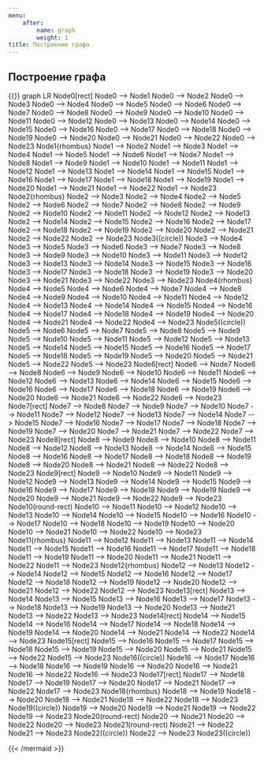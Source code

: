 ```yaml
---
menu:
    after:
        name: graph
        weight: 1
title: Построение графа
---
```


## Построение графа

{{<mermaid class="text-center">}}
graph LR
Node0[rect]
Node0 --> Node1
Node0 --> Node2
Node0 --> Node3
Node0 --> Node4
Node0 --> Node5
Node0 --> Node6
Node0 --> Node7
Node0 --> Node8
Node0 --> Node9
Node0 --> Node10
Node0 --> Node11
Node0 --> Node12
Node0 --> Node13
Node0 --> Node14
Node0 --> Node15
Node0 --> Node16
Node0 --> Node17
Node0 --> Node18
Node0 --> Node19
Node0 --> Node20
Node0 --> Node21
Node0 --> Node22
Node0 --> Node23
Node1{rhombus}
Node1 --> Node2
Node1 --> Node3
Node1 --> Node4
Node1 --> Node5
Node1 --> Node6
Node1 --> Node7
Node1 --> Node8
Node1 --> Node9
Node1 --> Node10
Node1 --> Node11
Node1 --> Node12
Node1 --> Node13
Node1 --> Node14
Node1 --> Node15
Node1 --> Node16
Node1 --> Node17
Node1 --> Node18
Node1 --> Node19
Node1 --> Node20
Node1 --> Node21
Node1 --> Node22
Node1 --> Node23
Node2{rhombus}
Node2 --> Node3
Node2 --> Node4
Node2 --> Node5
Node2 --> Node6
Node2 --> Node7
Node2 --> Node8
Node2 --> Node9
Node2 --> Node10
Node2 --> Node11
Node2 --> Node12
Node2 --> Node13
Node2 --> Node14
Node2 --> Node15
Node2 --> Node16
Node2 --> Node17
Node2 --> Node18
Node2 --> Node19
Node2 --> Node20
Node2 --> Node21
Node2 --> Node22
Node2 --> Node23
Node3((circle))
Node3 --> Node4
Node3 --> Node5
Node3 --> Node6
Node3 --> Node7
Node3 --> Node8
Node3 --> Node9
Node3 --> Node10
Node3 --> Node11
Node3 --> Node12
Node3 --> Node13
Node3 --> Node14
Node3 --> Node15
Node3 --> Node16
Node3 --> Node17
Node3 --> Node18
Node3 --> Node19
Node3 --> Node20
Node3 --> Node21
Node3 --> Node22
Node3 --> Node23
Node4{rhombus}
Node4 --> Node5
Node4 --> Node6
Node4 --> Node7
Node4 --> Node8
Node4 --> Node9
Node4 --> Node10
Node4 --> Node11
Node4 --> Node12
Node4 --> Node13
Node4 --> Node14
Node4 --> Node15
Node4 --> Node16
Node4 --> Node17
Node4 --> Node18
Node4 --> Node19
Node4 --> Node20
Node4 --> Node21
Node4 --> Node22
Node4 --> Node23
Node5((circle))
Node5 --> Node6
Node5 --> Node7
Node5 --> Node8
Node5 --> Node9
Node5 --> Node10
Node5 --> Node11
Node5 --> Node12
Node5 --> Node13
Node5 --> Node14
Node5 --> Node15
Node5 --> Node16
Node5 --> Node17
Node5 --> Node18
Node5 --> Node19
Node5 --> Node20
Node5 --> Node21
Node5 --> Node22
Node5 --> Node23
Node6[rect]
Node6 --> Node7
Node6 --> Node8
Node6 --> Node9
Node6 --> Node10
Node6 --> Node11
Node6 --> Node12
Node6 --> Node13
Node6 --> Node14
Node6 --> Node15
Node6 --> Node16
Node6 --> Node17
Node6 --> Node18
Node6 --> Node19
Node6 --> Node20
Node6 --> Node21
Node6 --> Node22
Node6 --> Node23
Node7[rect]
Node7 --> Node8
Node7 --> Node9
Node7 --> Node10
Node7 --> Node11
Node7 --> Node12
Node7 --> Node13
Node7 --> Node14
Node7 --> Node15
Node7 --> Node16
Node7 --> Node17
Node7 --> Node18
Node7 --> Node19
Node7 --> Node20
Node7 --> Node21
Node7 --> Node22
Node7 --> Node23
Node8[rect]
Node8 --> Node9
Node8 --> Node10
Node8 --> Node11
Node8 --> Node12
Node8 --> Node13
Node8 --> Node14
Node8 --> Node15
Node8 --> Node16
Node8 --> Node17
Node8 --> Node18
Node8 --> Node19
Node8 --> Node20
Node8 --> Node21
Node8 --> Node22
Node8 --> Node23
Node9[rect]
Node9 --> Node10
Node9 --> Node11
Node9 --> Node12
Node9 --> Node13
Node9 --> Node14
Node9 --> Node15
Node9 --> Node16
Node9 --> Node17
Node9 --> Node18
Node9 --> Node19
Node9 --> Node20
Node9 --> Node21
Node9 --> Node22
Node9 --> Node23
Node10(round-rect)
Node10 --> Node11
Node10 --> Node12
Node10 --> Node13
Node10 --> Node14
Node10 --> Node15
Node10 --> Node16
Node10 --> Node17
Node10 --> Node18
Node10 --> Node19
Node10 --> Node20
Node10 --> Node21
Node10 --> Node22
Node10 --> Node23
Node11{rhombus}
Node11 --> Node12
Node11 --> Node13
Node11 --> Node14
Node11 --> Node15
Node11 --> Node16
Node11 --> Node17
Node11 --> Node18
Node11 --> Node19
Node11 --> Node20
Node11 --> Node21
Node11 --> Node22
Node11 --> Node23
Node12{rhombus}
Node12 --> Node13
Node12 --> Node14
Node12 --> Node15
Node12 --> Node16
Node12 --> Node17
Node12 --> Node18
Node12 --> Node19
Node12 --> Node20
Node12 --> Node21
Node12 --> Node22
Node12 --> Node23
Node13[rect]
Node13 --> Node14
Node13 --> Node15
Node13 --> Node16
Node13 --> Node17
Node13 --> Node18
Node13 --> Node19
Node13 --> Node20
Node13 --> Node21
Node13 --> Node22
Node13 --> Node23
Node14[rect]
Node14 --> Node15
Node14 --> Node16
Node14 --> Node17
Node14 --> Node18
Node14 --> Node19
Node14 --> Node20
Node14 --> Node21
Node14 --> Node22
Node14 --> Node23
Node15[rect]
Node15 --> Node16
Node15 --> Node17
Node15 --> Node18
Node15 --> Node19
Node15 --> Node20
Node15 --> Node21
Node15 --> Node22
Node15 --> Node23
Node16((circle))
Node16 --> Node17
Node16 --> Node18
Node16 --> Node19
Node16 --> Node20
Node16 --> Node21
Node16 --> Node22
Node16 --> Node23
Node17[rect]
Node17 --> Node18
Node17 --> Node19
Node17 --> Node20
Node17 --> Node21
Node17 --> Node22
Node17 --> Node23
Node18{rhombus}
Node18 --> Node19
Node18 --> Node20
Node18 --> Node21
Node18 --> Node22
Node18 --> Node23
Node19((circle))
Node19 --> Node20
Node19 --> Node21
Node19 --> Node22
Node19 --> Node23
Node20(round-rect)
Node20 --> Node21
Node20 --> Node22
Node20 --> Node23
Node21(round-rect)
Node21 --> Node22
Node21 --> Node23
Node22((circle))
Node22 --> Node23
Node23((circle))

{{< /mermaid >}}